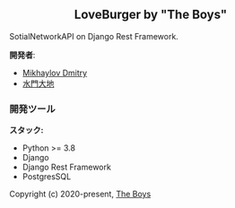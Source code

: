 <h2 align="center">LoveBurger by "The Boys"</h2>

SotialNetworkAPI on Django Rest Framework.


**開発者**:
- [Mikhaylov Dmitry](https://github.com//charopevez)
- [水門大地](https://github.com/Hir0v0)


### 開発ツール

**スタック:**
- Python >= 3.8
- Django
- Django Rest Framework
- PostgresSQL

Copyright (c) 2020-present, [The Boys](https://github.com/IT-The-Boys)



